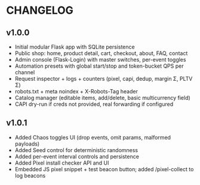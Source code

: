 # CHANGELOG

## v1.0.0
- Initial modular Flask app with SQLite persistence
- Public shop: home, product detail, cart, checkout, about, FAQ, contact
- Admin console (Flask-Login) with master switches, per-event toggles
- Automation presets with global start/stop and token-bucket QPS per channel
- Request inspector + logs + counters (pixel, capi, dedup, margin Σ, PLTV Σ)
- robots.txt + meta noindex + X-Robots-Tag header
- Catalog manager (editable items, add/delete, basic multicurrency field)
- CAPI dry-run if creds not provided, real forwarding if configured


## v1.0.1
- Added Chaos toggles UI (drop events, omit params, malformed payloads)
- Added Seed control for deterministic randomness
- Added per-event interval controls and persistence
- Added Pixel install checker API and UI
- Embedded JS pixel snippet + test beacon button; added /pixel-collect to log beacons
